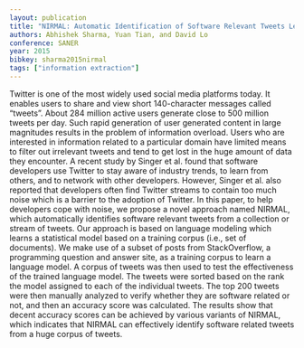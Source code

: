 ```yaml
---
layout: publication
title: "NIRMAL: Automatic Identification of Software Relevant Tweets Leveraging Language Model"
authors: Abhishek Sharma, Yuan Tian, and David Lo
conference: SANER
year: 2015
bibkey: sharma2015nirmal
tags: ["information extraction"]
---
```

Twitter is one of the most widely used social media
platforms today. It enables users to share and view short 140-character messages called “tweets”. About 284 million active
users generate close to 500 million tweets per day. Such rapid
generation of user generated content in large magnitudes results
in the problem of information overload. Users who are interested
in information related to a particular domain have limited means
to filter out irrelevant tweets and tend to get lost in the huge
amount of data they encounter. A recent study by Singer et
al. found that software developers use Twitter to stay aware of
industry trends, to learn from others, and to network with other
developers. However, Singer et al. also reported that developers
often find Twitter streams to contain too much noise which is a
barrier to the adoption of Twitter. In this paper, to help developers
cope with noise, we propose a novel approach named NIRMAL,
which automatically identifies software relevant tweets from a
collection or stream of tweets. Our approach is based on language
modeling which learns a statistical model based on a training
corpus (i.e., set of documents). We make use of a subset of posts
from StackOverflow, a programming question and answer site, as
a training corpus to learn a language model. A corpus of tweets
was then used to test the effectiveness of the trained language
model. The tweets were sorted based on the rank the model
assigned to each of the individual tweets. The top 200 tweets
were then manually analyzed to verify whether they are software
related or not, and then an accuracy score was calculated. The
results show that decent accuracy scores can be achieved by
various variants of NIRMAL, which indicates that NIRMAL can
effectively identify software related tweets from a huge corpus of
tweets.
